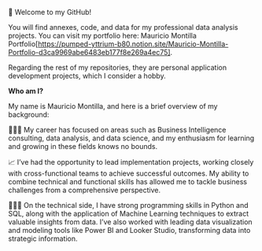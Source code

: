 👋 Welcome to my GitHub! 

You will find annexes, code, and data for my professional data analysis projects. You can visit my portfolio here: Mauricio Montilla Portfolio[https://pumped-yttrium-b80.notion.site/Mauricio-Montilla-Portfolio-d3ca9969abe6483eb177f8e269a4ec75].

Regarding the rest of my repositories, they are personal application development projects, which I consider a hobby.

**Who am I?**

My name is Mauricio Montilla, and here is a brief overview of my background:

🙋🏽‍♂️ My career has focused on areas such as Business Intelligence consulting, data analysis, and data science, and my enthusiasm for learning and growing in these fields knows no bounds.

📈 I’ve had the opportunity to lead implementation projects, working closely with cross-functional teams to achieve successful outcomes. My ability to combine technical and functional skills has allowed me to tackle business challenges from a comprehensive perspective.

🧑🏽‍💻 On the technical side, I have strong programming skills in Python and SQL, along with the application of Machine Learning techniques to extract valuable insights from data. I’ve also worked with leading data visualization and modeling tools like Power BI and Looker Studio, transforming data into strategic information.
